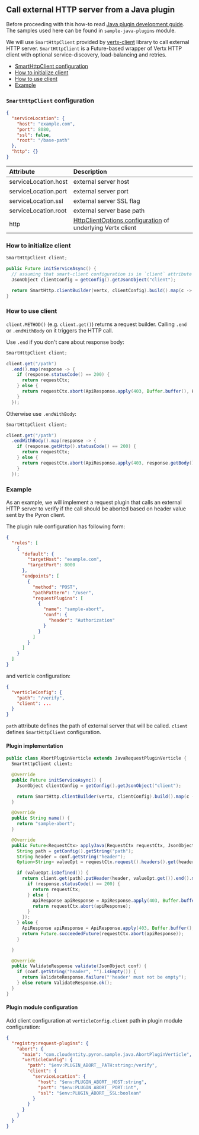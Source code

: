 ## Call external HTTP server from a Java plugin

Before proceeding with this how-to read [Java plugin development guide](plugin-dev-java.md).
The samples used here can be found in `sample-java-plugins` module.

We will use `SmartHttpClient` provided by [vertx-client](https://github.com/Cloudentity/vertx-tools) library to call external HTTP server.
`SmartHttpClient` is a Future-based wrapper of Vertx HTTP client with optional service-discovery, load-balancing and retries.

* [SmartHttpClient configuration](#smart-config)
* [How to initialize client](#init)
* [How to use client](#use)
* [Example](#example)

<a id="smart-config"></a>
### `SmartHttpClient` configuration

```json
{
  "serviceLocation": {
    "host": "example.com",
    "port": 8080,
    "ssl": false,
    "root": "/base-path"
  },
  "http": {}
}
```

| Attribute            | Description                                                                                                                            |
|:---------------------|:---------------------------------------------------------------------------------------------------------------------------------------|
| serviceLocation.host | external server host                                                                                                                   |
| serviceLocation.port | external server port                                                                                                                   |
| serviceLocation.ssl  | external server SSL flag                                                                                                               |
| serviceLocation.root | external server base path                                                                                                              |
| http                 | [HttpClientOptions configuration](https://vertx.io/docs/apidocs/io/vertx/core/http/HttpClientOptions.html) of underlying Vertx client  |

<a id="init"></a>
### How to initialize client

```java
SmartHttpClient client;

public Future initServiceAsync() {
  // assuming that smart-client configuration is in `client` attribute of verticle config
  JsonObject clientConfig = getConfig().getJsonObject("client");

  return SmartHttp.clientBuilder(vertx, clientConfig).build().map(c -> client = c);
}
```

<a id="use"></a>
### How to use client

`client.METHOD()` (e.g. `client.get()`) returns a request builder. Calling `.end` or `.endWithBody` on it triggers the HTTP call.

Use `.end` if you don't care about response body:

```java
SmartHttpClient client;

client.get("/path")
  .end().map(response -> {
    if (response.statusCode() == 200) {
      return requestCtx;
    } else {
      return requestCtx.abort(ApiResponse.apply(403, Buffer.buffer(), Headers.of(new HashMap()), Option.apply(null)));
    }
  });
```

Otherwise use `.endWithBody`:

```java
SmartHttpClient client;

client.get("/path")
  .endWithBody().map(response -> {
    if (response.getHttp().statusCode() == 200) {
      return requestCtx;
    } else {
      return requestCtx.abort(ApiResponse.apply(403, response.getBody(), Headers.of(new HashMap()), Option.apply(null)));
    }
  });
```

<a id="example"></a>
### Example

As an example, we will implement a request plugin that calls an external HTTP server to verify if the call should be aborted based on header value sent by the Pyron client.

The plugin rule configuration has following form:

```json
{
  "rules": [
    {
      "default": {
        "targetHost": "example.com",
        "targetPort": 8000
      },
      "endpoints": [
        {
          "method": "POST",
          "pathPattern": "/user",
          "requestPlugins": [
            {
              "name": "sample-abort",
              "conf": {
                "header": "Authorization"
              }
            }
          ]
        }
      ]
    }
  ]
}
```

and verticle configuration:
```json
{
  "verticleConfig": {
    "path": "/verify",
    "client": ...
  }
}
```

`path` attribute defines the path of external server that will be called. `client` defines `SmartHttpClient` configuration.

#### Plugin implementation

```java
public class AbortPluginVerticle extends JavaRequestPluginVerticle {
  SmartHttpClient client;

  @Override
  public Future initServiceAsync() {
    JsonObject clientConfig = getConfig().getJsonObject("client");

    return SmartHttp.clientBuilder(vertx, clientConfig).build().map(c -> this.client = c);
  }

  @Override
  public String name() {
    return "sample-abort";
  }

  @Override
  public Future<RequestCtx> applyJava(RequestCtx requestCtx, JsonObject conf) {
    String path = getConfig().getString("path");
    String header = conf.getString("header");
    Option<String> valueOpt = requestCtx.request().headers().get(header);

    if (valueOpt.isDefined()) {
      return client.get(path).putHeader(header, valueOpt.get()).end().map((HttpClientResponse response) -> {
        if (response.statusCode() == 200) {
          return requestCtx;
        } else {
          ApiResponse apiResponse = ApiResponse.apply(403, Buffer.buffer(), Headers.of(new HashMap()), Option.apply(null));
          return requestCtx.abort(apiResponse);
        }
      });
    } else {
      ApiResponse apiResponse = ApiResponse.apply(403, Buffer.buffer(), Headers.of(new HashMap()), Option.apply(null));
      return Future.succeededFuture(requestCtx.abort(apiResponse));
    }

  }

  @Override
  public ValidateResponse validate(JsonObject conf) {
    if (conf.getString("header", "").isEmpty()) {
      return ValidateResponse.failure("'header' must not be empty");
    } else return ValidateResponse.ok();
  }
}
```

#### Plugin module configuration

Add client configuration at `verticleConfig.client` path in plugin module configuration:

```json
{
  "registry:request-plugins": {
    "abort": {
      "main": "com.cloudentity.pyron.sample.java.AbortPluginVerticle",
      "verticleConfig": {
        "path": "$env:PLUGIN_ABORT__PATH:string:/verify",
        "client": {
          "serviceLocation": {
            "host": "$env:PLUGIN_ABORT__HOST:string",
            "port": "$env:PLUGIN_ABORT__PORT:int",
            "ssl": "$env:PLUGIN_ABORT__SSL:boolean"
          }
        }
      }
    }
  }
}
```